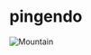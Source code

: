 # pingendo

![Mountain](https://cloud.githubusercontent.com/assets/1145187/6759350/bbc4116a-cf3f-11e4-9de0-d8218837e5fa.jpeg)
